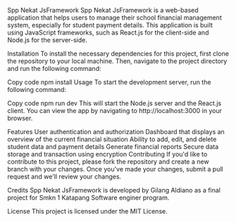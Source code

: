 Spp Nekat JsFramework
Spp Nekat JsFramework is a web-based application that helps users to manage their school financial management system, especially for student payment details. This application is built using JavaScript frameworks, such as React.js for the client-side and Node.js for the server-side.

Installation
To install the necessary dependencies for this project, first clone the repository to your local machine. Then, navigate to the project directory and run the following command:

Copy code
npm install
Usage
To start the development server, run the following command:

Copy code
npm run dev
This will start the Node.js server and the React.js client. You can view the app by navigating to http://localhost:3000 in your browser.

Features
User authentication and authorization
Dashboard that displays an overview of the current financial situation
Ability to add, edit, and delete student data and payment details
Generate financial reports
Secure data storage and transaction using encryption
Contributing
If you'd like to contribute to this project, please fork the repository and create a new branch with your changes. Once you've made your changes, submit a pull request and we'll review your changes.

Credits
Spp Nekat JsFramework is developed by Gilang Aldiano as a final project for Smkn 1 Katapang Software enginer program.

License
This project is licensed under the MIT License.
